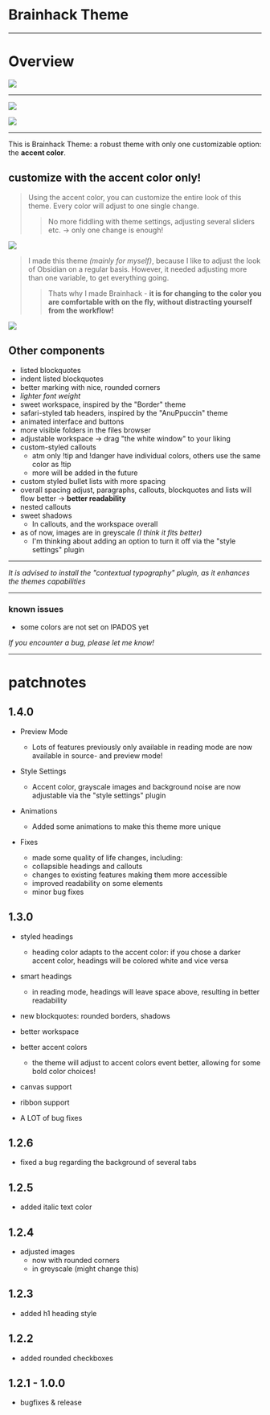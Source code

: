 # Brainhack Theme
***
# Overview
![](/images/brainhack-theme.png)

***
![](/images/update-patchnotes-preview-140.png)

![](/images/update-patchnotes-preview-130.png)

***

This is Brainhack Theme: a robust theme with only one customizable option: the **accent color**.
## customize with the accent color only!
>Using the accent color, you can customize the entire look of this theme. Every color will adjust to one single change.
>
>>No more fiddling with theme settings, adjusting several sliders etc. 
>>→ only one change is enough!

![](/images/brainhack-color.gif)

>I made this theme *(mainly for myself)*, because I like to adjust the look of Obsidian on a regular basis. However, it needed adjusting more than one variable, to get everything going.
>>Thats why I made Brainhack - **it is for changing to the color you are comfortable with on the fly, without distracting yourself from the workflow!**

![](/images/brainhack-ui.gif)

## Other components
+ listed blockquotes
+ indent listed blockquotes
+ better marking with nice, rounded corners
+ *lighter font weight*
+ sweet workspace, inspired by the "Border" theme
+ safari-styled tab headers, inspired by the "AnuPpuccin" theme
+ animated interface and buttons
+ more visible folders in the files browser
+ adjustable workspace → drag "the white window" to your liking
+ custom-styled callouts
	+ atm only !tip and !danger have individual colors, others use the same color as !tip
	+ more will be added in the future
+ custom styled bullet lists with more spacing
+ overall spacing adjust, paragraphs, callouts, blockquotes and lists will flow better → **better readability**
+ nested callouts
+ sweet shadows
	+ In callouts, and the workspace overall
+ as of now, images are in greyscale _(I think it fits better)_
	+ I'm thinking about adding an option to turn it off via the "style settings" plugin

***
_It is advised to install the "contextual typography" plugin, as it enhances the themes capabilities_

***
### known issues
+ some colors are not set on IPADOS yet

 _If you encounter a bug, please let me know!_

***

# patchnotes
## 1.4.0
+ Preview Mode
	+ Lots of features previously only available in reading mode are now available in source- and preview mode!

+ Style Settings
	+ Accent color, grayscale images and background noise are now adjustable via the "style settings" plugin

+ Animations
	+ Added some animations to make this theme more unique

+ Fixes
	+ made some quality of life changes, including:
	+ collapsible headings and callouts
	+ changes to existing features making them more accessible
	+ improved readability on some elements
	+ minor bug fixes

## 1.3.0
+ styled headings
	+ heading color adapts to the accent color: if you chose a darker accent color, headings will be colored white and vice versa

+ smart headings
	+ in reading mode, headings will leave space above, resulting in better readability

+ new blockquotes: rounded borders, shadows
+ better workspace
+ better accent colors
	+ the theme will adjust to accent colors event better, allowing for some bold color choices!

+ canvas support
+ ribbon support
+ A LOT of bug fixes


## 1.2.6
+ fixed a bug regarding the background of several tabs

## 1.2.5
+ added italic text color

## 1.2.4
+ adjusted images
	+ now with rounded corners
	+ in greyscale (might change this)

## 1.2.3
+ added h1 heading style

## 1.2.2
+ added rounded checkboxes

## 1.2.1 - 1.0.0
+ bugfixes & release

